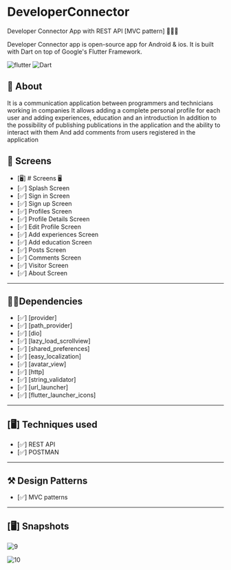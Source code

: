 # DeveloperConnector




Developer Connector App with REST API [MVC pattern] 👨🏻‍💻

Developer Connector app is open-source  app for Android & ios. It is built with Dart on top of Google's Flutter Framework.

![flutter](https://img.shields.io/badge/Flutter-Framework-green?logo=flutter)
![Dart](https://img.shields.io/badge/Dart-Language-blue?logo=dart)


## 🚀 About

It is a communication application between programmers and technicians working in companies
It allows adding a complete personal profile for each user and adding experiences, education and an introduction
In addition to the possibility of publishing publications in the application and the ability to interact with them
And add comments from users registered in the application



## 📱 Screens
- [🖥] # Screens 🖥
- [✅] Splash Screen
- [✅] Sign in Screen
- [✅] Sign up Screen
- [✅] Profiles Screen
- [✅] Profile Details Screen
- [✅] Edit Profile Screen
- [✅] Add experiences Screen
- [✅] Add education Screen
- [✅] Posts Screen
- [✅] Comments Screen
- [✅] Visitor Screen
- [✅] About Screen
--------------------------------
## 🧑‍💻Dependencies
- [✅] [provider]
- [✅] [path_provider]
- [✅] [dio]
- [✅] [lazy_load_scrollview]
- [✅] [shared_preferences]
- [✅] [easy_localization]
- [✅] [avatar_view]
- [✅] [http]
- [✅] [string_validator]
- [✅] [url_launcher]
- [✅] [flutter_launcher_icons]

--------------------------------
## [🖥] Techniques used
- [✅] REST API
- [✅] POSTMAN
-------------------------------

## ⚒️ Design Patterns
- [✅] MVC patterns
-------------------------------



## [🖥]  Snapshots

![9](https://user-images.githubusercontent.com/49205538/194057384-413d935f-3da2-4259-8e7c-c892d436c1f3.png)

![10](https://user-images.githubusercontent.com/49205538/194057405-ac070d04-655e-43c9-93f9-2655cecc276f.png)
